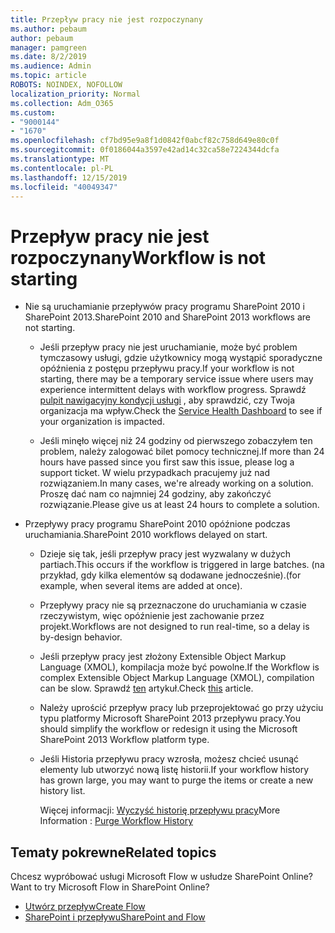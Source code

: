 ```yaml
---
title: Przepływ pracy nie jest rozpoczynany
ms.author: pebaum
author: pebaum
manager: pamgreen
ms.date: 8/2/2019
ms.audience: Admin
ms.topic: article
ROBOTS: NOINDEX, NOFOLLOW
localization_priority: Normal
ms.collection: Adm_O365
ms.custom:
- "9000144"
- "1670"
ms.openlocfilehash: cf7bd95e9a8f1d0842f0abcf82c758d649e80c0f
ms.sourcegitcommit: 0f0186044a3597e42ad14c32ca58e7224344dcfa
ms.translationtype: MT
ms.contentlocale: pl-PL
ms.lasthandoff: 12/15/2019
ms.locfileid: "40049347"
---
```

# <a name="workflow-is-not-starting"></a><span data-ttu-id="c2902-102">Przepływ pracy nie jest rozpoczynany</span><span class="sxs-lookup"><span data-stu-id="c2902-102">Workflow is not starting</span></span>

- <span data-ttu-id="c2902-103">Nie są uruchamianie przepływów pracy programu SharePoint 2010 i SharePoint 2013.</span><span class="sxs-lookup"><span data-stu-id="c2902-103">SharePoint 2010 and SharePoint 2013 workflows are not starting.</span></span>

    - <span data-ttu-id="c2902-104">Jeśli przepływ pracy nie jest uruchamianie, może być problem tymczasowy usługi, gdzie użytkownicy mogą wystąpić sporadyczne opóźnienia z postępu przepływu pracy.</span><span class="sxs-lookup"><span data-stu-id="c2902-104">If your workflow is not starting, there may be a temporary service issue where users may experience intermittent delays with workflow progress.</span></span> <span data-ttu-id="c2902-105">Sprawdź [pulpit nawigacyjny kondycji usługi](https:/admin.microsoft.com/AdminPortal/Home#/servicehealth) , aby sprawdzić, czy Twoja organizacja ma wpływ.</span><span class="sxs-lookup"><span data-stu-id="c2902-105">Check the [Service Health Dashboard](https:/admin.microsoft.com/AdminPortal/Home#/servicehealth) to see if your organization is impacted.</span></span>

    - <span data-ttu-id="c2902-106">Jeśli minęło więcej niż 24 godziny od pierwszego zobaczyłem ten problem, należy zalogować bilet pomocy technicznej.</span><span class="sxs-lookup"><span data-stu-id="c2902-106">If more than 24 hours have passed since you first saw this issue, please log a support ticket.</span></span> <span data-ttu-id="c2902-107">W wielu przypadkach pracujemy już nad rozwiązaniem.</span><span class="sxs-lookup"><span data-stu-id="c2902-107">In many cases, we're already working on a solution.</span></span> <span data-ttu-id="c2902-108">Proszę dać nam co najmniej 24 godziny, aby zakończyć rozwiązanie.</span><span class="sxs-lookup"><span data-stu-id="c2902-108">Please give us at least 24 hours to complete a solution.</span></span>

- <span data-ttu-id="c2902-109">Przepływy pracy programu SharePoint 2010 opóźnione podczas uruchamiania.</span><span class="sxs-lookup"><span data-stu-id="c2902-109">SharePoint 2010 workflows delayed on start.</span></span>

    - <span data-ttu-id="c2902-110">Dzieje się tak, jeśli przepływ pracy jest wyzwalany w dużych partiach.</span><span class="sxs-lookup"><span data-stu-id="c2902-110">This occurs if the workflow is triggered in large batches.</span></span> <span data-ttu-id="c2902-111">(na przykład, gdy kilka elementów są dodawane jednocześnie).</span><span class="sxs-lookup"><span data-stu-id="c2902-111">(for example, when several items are added at once).</span></span>

    - <span data-ttu-id="c2902-112">Przepływy pracy nie są przeznaczone do uruchamiania w czasie rzeczywistym, więc opóźnienie jest zachowanie przez projekt.</span><span class="sxs-lookup"><span data-stu-id="c2902-112">Workflows are not designed to run real-time, so a delay is by-design behavior.</span></span>

   -  <span data-ttu-id="c2902-113">Jeśli przepływ pracy jest złożony Extensible Object Markup Language (XMOL), kompilacja może być powolne.</span><span class="sxs-lookup"><span data-stu-id="c2902-113">If the Workflow is complex Extensible Object Markup Language (XMOL), compilation can be slow.</span></span> <span data-ttu-id="c2902-114">Sprawdź [ten](https://support.microsoft.com//kb/3043697) artykuł.</span><span class="sxs-lookup"><span data-stu-id="c2902-114">Check [this](https://support.microsoft.com//kb/3043697) article.</span></span>

    - <span data-ttu-id="c2902-115">Należy uprościć przepływ pracy lub przeprojektować go przy użyciu typu platformy Microsoft SharePoint 2013 przepływu pracy.</span><span class="sxs-lookup"><span data-stu-id="c2902-115">You should simplify the workflow or redesign it using the Microsoft SharePoint 2013 Workflow platform type.</span></span>

    - <span data-ttu-id="c2902-116">Jeśli Historia przepływu pracy wzrosła, możesz chcieć usunąć elementy lub utworzyć nową listę historii.</span><span class="sxs-lookup"><span data-stu-id="c2902-116">If your workflow history has grown large, you may want to purge the items or create a new history list.</span></span>

        <span data-ttu-id="c2902-117">Więcej informacji: [Wyczyść historię przepływu pracy](https://blogs.technet.microsoft.com/marj/2015/08/07/sharepoint-2010-workflows-best-practice-purge-workflow-history-list-items/)</span><span class="sxs-lookup"><span data-stu-id="c2902-117">More Information : [Purge Workflow History](https://blogs.technet.microsoft.com/marj/2015/08/07/sharepoint-2010-workflows-best-practice-purge-workflow-history-list-items/)</span></span>


## <a name="related-topics"></a><span data-ttu-id="c2902-118">Tematy pokrewne</span><span class="sxs-lookup"><span data-stu-id="c2902-118">Related topics</span></span>
<span data-ttu-id="c2902-119">Chcesz wypróbować usługi Microsoft Flow w usłudze SharePoint Online?</span><span class="sxs-lookup"><span data-stu-id="c2902-119">Want to try Microsoft Flow in SharePoint Online?</span></span>
- [<span data-ttu-id="c2902-120">Utwórz przepływ</span><span class="sxs-lookup"><span data-stu-id="c2902-120">Create Flow</span></span>](https://support.office.com/article/Create-a-flow-for-a-list-or-library-in-SharePoint-Online-or-OneDrive-for-Business-a9c3e03b-0654-46af-a254-20252e580d01) 
- [<span data-ttu-id="c2902-121">SharePoint i przepływu</span><span class="sxs-lookup"><span data-stu-id="c2902-121">SharePoint and Flow</span></span>](https://flow.microsoft.com/blog/sharepoint-and-flow/) 


